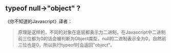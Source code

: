 ## typeof null→"object" ?

《你不知道的Javascript》译者：

> 原理是这样的，不同的对象在底层都表示为二进制，在Javascript中二进制前三位都为0的话会被判断为Object类型，null的二进制表示全为0，自然前三位也是0，所以执行typeof时会返回"object"。



